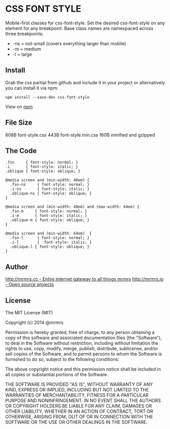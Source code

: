 # CSS FONT STYLE

  Mobile-first classes for css-font-style.
  Set the desired css-font-style on any element for any breakpoint.
  Base class names are namespaced across three breakpoints:

*  -ns = not-small (covers everything larger than mobile)
*  -m  = medium
*  -l  = large

## Install
Grab the css partial from github and include it in your project or alternatively
you can install it via npm:
```
npm install --save-dev css-font-style
```
View on [npm](https://www.npmjs.org/package/css-font-style)


## File Size

608B font-style.css
443B font-style.min.css 
160B minified and gzipped

## The Code
```
.fsn     { font-style: normal; }
.i       { font-style: italic; }
.oblique { font-style: oblique; }

@media screen and (min-width: 48em) {
  .fsn-ns     { font-style: normal; }
  .i-ns       { font-style: italic; }
  .oblique-ns { font-style: oblique; }
}

@media screen and (min-width: 48em) and (max-width: 64em) {
  .fsn-m     { font-style: normal; }
  .i-m       { font-style: italic; }
  .oblique-m { font-style: oblique; }
}

@media screen and (min-width: 64em)  {
  .fsn-l      { font-style: normal; }
  .i-l        {  font-style: italic; }
  .oblique-l { font-style: oblique; }
}

```

## Author

[http://mrmrs.cc - Entire internet gateway to all things mrmrs](http://mrmrs.cc)
[http://mrmrs.io - Open source projects](http://mrmrs.io)

## License

The MIT License (MIT)

Copyright (c) 2014 @mrmrs

Permission is hereby granted, free of charge, to any person obtaining a copy
of this software and associated documentation files (the "Software"), to deal
in the Software without restriction, including without limitation the rights
to use, copy, modify, merge, publish, distribute, sublicense, and/or sell
copies of the Software, and to permit persons to whom the Software is
furnished to do so, subject to the following conditions:

The above copyright notice and this permission notice shall be included in
all copies or substantial portions of the Software.

THE SOFTWARE IS PROVIDED "AS IS", WITHOUT WARRANTY OF ANY KIND, EXPRESS OR
IMPLIED, INCLUDING BUT NOT LIMITED TO THE WARRANTIES OF MERCHANTABILITY,
FITNESS FOR A PARTICULAR PURPOSE AND NONINFRINGEMENT. IN NO EVENT SHALL THE
AUTHORS OR COPYRIGHT HOLDERS BE LIABLE FOR ANY CLAIM, DAMAGES OR OTHER
LIABILITY, WHETHER IN AN ACTION OF CONTRACT, TORT OR OTHERWISE, ARISING FROM,
OUT OF OR IN CONNECTION WITH THE SOFTWARE OR THE USE OR OTHER DEALINGS IN
THE SOFTWARE.

